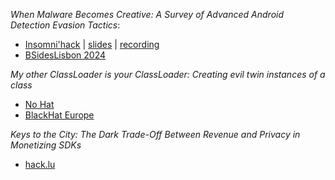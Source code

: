 
*When Malware Becomes Creative: A Survey of Advanced Android Detection Evasion Tactics*:
- [Insomni'hack](https://www.insomnihack.ch/talks-2024/#RVCRQF) | [slides](https://github.com/user-attachments/files/17201613/Android_malware_survey_insomnihack.pdf)
 | [recording](https://www.youtube.com/watch?v=t-zJ4KepbDg)
- [BSidesLisbon 2024](https://bsideslisbon.org/2024/speakers/)

*My other ClassLoader is your ClassLoader: Creating evil twin instances of a class*
- [No Hat](https://www.nohat.it/talks#dimitrios_valsamaras)
- [BlackHat Europe](https://www.blackhat.com/eu-24/briefings/schedule/#my-other-classloader-is-your-classloader-creating-evil-twin-instances-of-a-class-41682)

*Keys to the City: The Dark Trade-Off Between Revenue and Privacy in Monetizing SDKs*
- [hack.lu](https://hack.lu/)

